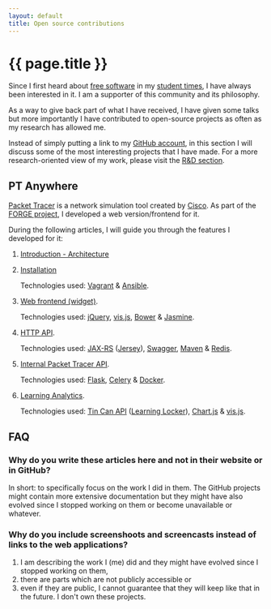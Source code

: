 ```yaml
---
layout: default
title: Open source contributions
---
```


# {{ page.title }}

Since I first heard about [free software](http://www.gnu.org/philosophy/free-sw.html) in my [student times](http://www.e-ghost.deusto.es/), I have always been interested in it.
I am a supporter of this community and its philosophy.

As a way to give back part of what I have received, I have given some talks but more importantly I have contributed to open-source projects as often as my research has allowed me.

Instead of simply putting a link to my [GitHub account](https://github.com/gomezgoiri), in this section I will discuss some of the most interesting projects that I have made.
For a more research-oriented view of my work, please visit the [R&amp;D section](research_projects.html).


## PT Anywhere

[Packet Tracer](https://www.netacad.com/about-networking-academy/packet-tracer/) is a network simulation tool created by [Cisco](http://www.cisco.com/).
As part of the [FORGE project](projects/forge.html), I developed a web version/frontend for it.

During the following articles, I will guide you through the features I developed for it:

 1. [Introduction - Architecture](coding/ptAnywhere-intro.html)

 1. [Installation](coding/ptAnywhere-installation.html)

     Technologies used: [Vagrant](https://www.vagrantup.com/) & [Ansible](https://www.ansible.com/).
 1. [Web frontend (widget)](coding/ptAnywhere-frontend.html).

    Technologies used: [jQuery](https://jquery.com/), [vis.js](http://visjs.org/), [Bower](http://bower.io/) & [Jasmine](http://jasmine.github.io/).
 1. [HTTP API](coding/ptAnywhere-http_api.html).

    Technologies used: [JAX-RS](https://jax-rs-spec.java.net/) ([Jersey](https://jersey.java.net/)), [Swagger](http://swagger.io/), [Maven](https://maven.apache.org/) & [Redis](http://redis.io/).
 1. [Internal Packet Tracer API](coding/ptAnywhere-internal_api.html).

    Technologies used: [Flask](http://flask.pocoo.org/), [Celery](http://www.celeryproject.org/) & [Docker](https://www.docker.com/).
 1. [Learning Analytics](coding/ptAnywhere-learning_analytics.html).

    Technologies used: [Tin Can API](https://tincanapi.com/) ([Learning Locker](http://learninglocker.net/)), [Chart.js](http://www.chartjs.org/) & [vis.js](http://visjs.org/).


## FAQ

### Why do you write these articles here and not in their website or in GitHub?
In short: to specifically focus on the work I did in them.
The GitHub projects might contain more extensive documentation but
they might have also evolved since I stopped working on them or become unavailable or whatever.

### Why do you include screenshoots and screencasts instead of links to the web applications?
 1. I am describing the work I (me) did and they might have evolved since I stopped working on them,
 1. there are parts which are not publicly accessible or
 1. even if they are public, I cannot guarantee that they will keep like that in the future.
    I don't own these projects.
